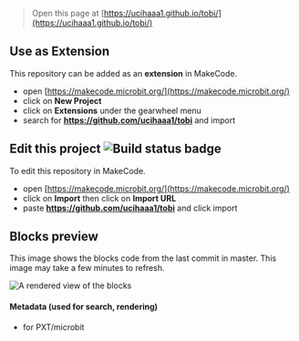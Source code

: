 
> Open this page at [https://ucihaaa1.github.io/tobi/](https://ucihaaa1.github.io/tobi/)

## Use as Extension

This repository can be added as an **extension** in MakeCode.

* open [https://makecode.microbit.org/](https://makecode.microbit.org/)
* click on **New Project**
* click on **Extensions** under the gearwheel menu
* search for **https://github.com/ucihaaa1/tobi** and import

## Edit this project ![Build status badge](https://github.com/ucihaaa1/tobi/workflows/MakeCode/badge.svg)

To edit this repository in MakeCode.

* open [https://makecode.microbit.org/](https://makecode.microbit.org/)
* click on **Import** then click on **Import URL**
* paste **https://github.com/ucihaaa1/tobi** and click import

## Blocks preview

This image shows the blocks code from the last commit in master.
This image may take a few minutes to refresh.

![A rendered view of the blocks](https://github.com/ucihaaa1/tobi/raw/master/.github/makecode/blocks.png)

#### Metadata (used for search, rendering)

* for PXT/microbit
<script src="https://makecode.com/gh-pages-embed.js"></script><script>makeCodeRender("{{ site.makecode.home_url }}", "{{ site.github.owner_name }}/{{ site.github.repository_name }}");</script>
